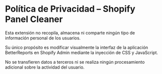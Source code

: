 # Política de Privacidad – Shopify Panel Cleaner

Esta extensión no recopila, almacena ni comparte ningún tipo de información personal de los usuarios.

Su único propósito es modificar visualmente la interfaz de la aplicación BetterReports en Shopify Admin mediante la inyección de CSS y JavaScript.

No se transfieren datos a terceros ni se realiza ningún procesamiento adicional sobre la actividad del usuario.
